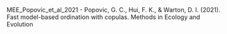 
MEE_Popovic_et_al_2021 - Popovic, G. C., Hui, F. K., & Warton, D. I. (2021). Fast model-based ordination with copulas. Methods in Ecology and Evolution
